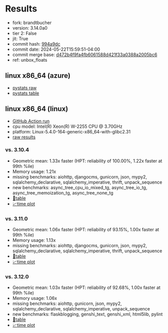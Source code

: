 # Results

- fork: brandtbucher
- version: 3.14.0a0
- tier 2: False
- jit: True
- commit hash: [994a9dc](https://github.com/brandtbucher/cpython/commit/994a9dc)
- commit date: 2024-05-22T15:59:51-04:00
- commit merge base: [d472b4f9fa4fb6061588d421f33a0388a2005bc6](https://github.com/brandtbucher/cpython/commit/d472b4f9fa4fb6061588d421f33a0388a2005bc6)
- ref: unbox_floats

## linux x86_64 (azure)

- [pystats raw](bm-20240522-azure-x86_64-brandtbucher-unbox_floats-3.14.0a0-994a9dc-pystats.json)
- [pystats table](bm-20240522-azure-x86_64-brandtbucher-unbox_floats-3.14.0a0-994a9dc-pystats.md)

## linux x86_64 (linux)

- [GitHub Action run](https://github.com/faster-cpython/benchmarking/actions/runs/9197624208)
- cpu model: Intel(R) Xeon(R) W-2255 CPU @ 3.70GHz
- platform: Linux-5.4.0-164-generic-x86_64-with-glibc2.31
- [raw results](bm-20240522-linux-x86_64-brandtbucher-unbox_floats-3.14.0a0-994a9dc.json)

### vs. 3.10.4

- Geometric mean: 1.33x faster (HPT: reliability of 100.00%, 1.22x faster at 99th %ile)
- Memory usage: 1.21x
- missing benchmarks: aiohttp, djangocms, gunicorn, json, mypy2, sqlalchemy_declarative, sqlalchemy_imperative, thrift, unpack_sequence
- new benchmarks: async_tree_cpu_io_mixed_tg, async_tree_io_tg, async_tree_memoization_tg, async_tree_none_tg
- [📄table](bm-20240522-linux-x86_64-brandtbucher-unbox_floats-3.14.0a0-994a9dc-vs-3.10.4.md)
- [📈time plot](bm-20240522-linux-x86_64-brandtbucher-unbox_floats-3.14.0a0-994a9dc-vs-3.10.4.png)

### vs. 3.11.0

- Geometric mean: 1.06x faster (HPT: reliability of 93.15%, 1.00x faster at 99th %ile)
- Memory usage: 1.13x
- missing benchmarks: aiohttp, djangocms, gunicorn, json, mypy2, sqlalchemy_declarative, sqlalchemy_imperative, thrift, unpack_sequence
- [📄table](bm-20240522-linux-x86_64-brandtbucher-unbox_floats-3.14.0a0-994a9dc-vs-3.11.0.md)
- [📈time plot](bm-20240522-linux-x86_64-brandtbucher-unbox_floats-3.14.0a0-994a9dc-vs-3.11.0.png)

### vs. 3.12.0

- Geometric mean: 1.03x faster (HPT: reliability of 92.68%, 1.00x faster at 99th %ile)
- Memory usage: 1.06x
- missing benchmarks: aiohttp, gunicorn, json, mypy2, sqlalchemy_declarative, sqlalchemy_imperative, unpack_sequence
- new benchmarks: flaskblogging, genshi_text, genshi_xml, html5lib, pylint
- [📄table](bm-20240522-linux-x86_64-brandtbucher-unbox_floats-3.14.0a0-994a9dc-vs-3.12.0.md)
- [📈time plot](bm-20240522-linux-x86_64-brandtbucher-unbox_floats-3.14.0a0-994a9dc-vs-3.12.0.png)

